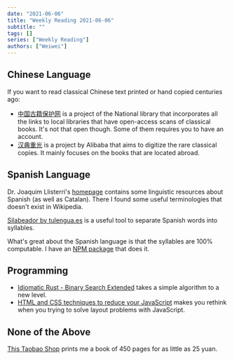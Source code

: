 ```yaml
---
date: "2021-06-06"
title: "Weekly Reading 2021-06-06"
subtitle: ""
tags: []
series: ["Weekly Reading"]
authors: ["Weiwei"]
---
```


## Chinese Language

If you want to read classical Chinese text printed or hand copied centuries ago:

* [中国古籍保护网](http://www.nlc.cn/pcab/zy/szzy/) is a project of the National library that incorporates all the links to local libraries that have open-access scans of classical books. It's not that open though. Some of them requires you to have an account.
* [汉典重光](https://wenyuan.aliyun.com/home) is a project by Alibaba that aims to digitize the rare classical copies. It mainly focuses on the books that are located abroad.

## Spanish Language

Dr. Joaquim Llisterri's [homepage](http://liceu.uab.es/~joaquim/) contains some linguistic resources about Spanish (as well as Catalan). There I found some useful terminologies that doesn't exist in Wikipedia.

[Silabeador by tulengua.es](https://tulengua.es/silabas/) is a useful tool to separate Spanish words into syllables.

What's great about the Spanish language is that the syllables are 100% computable. I have an [NPM package](https://www.npmjs.com/package/silabacion) that does it.

## Programming

* [Idiomatic Rust - Binary Search Extended](https://c-hirsch.de/2020-05-30-idiomatic-rust-binary-search-extended/) takes a simple algorithm to a new level.
* [HTML and CSS techniques to reduce your JavaScript](https://calendar.perfplanet.com/2020/html-and-css-techniques-to-reduce-your-javascript/) makes you rethink when you trying to solve layout problems with JavaScript.

## None of the Above

[This Taobao Shop](https://item.taobao.com/item.htm?spm=a1z09.2.0.0.2aa82e8diYB2mm&id=45233286267&_u=71p2mi281fd) prints me a book of 450 pages for as little as 25 yuan.